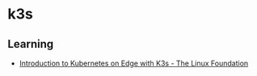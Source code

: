 # k3s

## Learning

* [Introduction to Kubernetes on Edge with K3s - The Linux Foundation](https://www.edx.org/course/introduction-to-kubernetes-on-edge-with-k3s)
